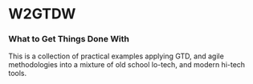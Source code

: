 # W2GTDW

### What to Get Things Done With

This is a collection of practical examples applying GTD, and agile methodologies into a mixture of old school lo-tech, and modern hi-tech tools.